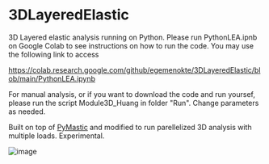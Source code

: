 # 3DLayeredElastic
3D Layered elastic analysis running on Python. Please run PythonLEA.ipnb on Google Colab to see instructions on how to run the code. You may use the following link to access

https://colab.research.google.com/github/egemenokte/3DLayeredElastic/blob/main/PythonLEA.ipynb

For manual analysis, or if you want to download the code and run yoursef, please run the script Module3D_Huang in folder "Run". Change parameters as needed. 

Built on top of [PyMastic](https://github.com/Mostafa-Nakhaei/PyMastic) and modified to run parellelized 3D analysis with multiple loads. Experimental. 


![image](https://github.com/egemenokte/3DLayeredElastic/assets/45702242/b1c1cf7d-e1e9-4616-a408-90c25813c03e)
